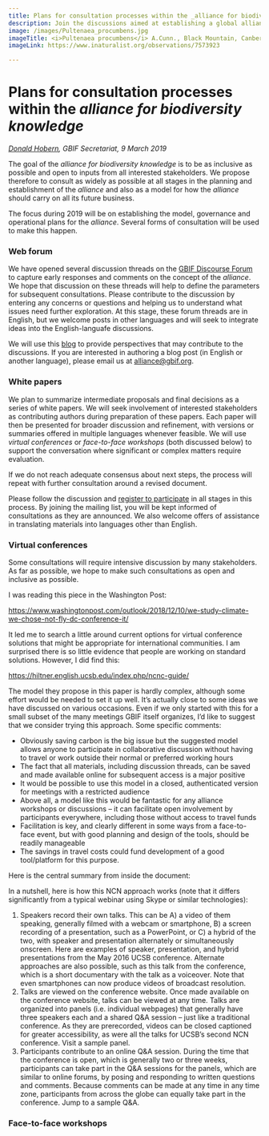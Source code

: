 ```yaml
---
title: Plans for consultation processes within the _alliance for biodiversity knowledge_
description: Join the discussions aimed at establishing a global alliance for biodiversity knowledge
image: /images/Pultenaea_procumbens.jpg
imageTitle: <i>Pultenaea procumbens</i> A.Cunn., Black Mountain, Canberra, ACT, 12 October 2010. Photo by Donald Hobern CC BY 4.0.
imageLink: https://www.inaturalist.org/observations/7573923

---
```

# Plans for consultation processes within the _alliance for biodiversity knowledge_
_[Donald Hobern](mailto:dhobern@gbif.org), GBIF Secretariat, 9 March 2019_

The goal of the _alliance for biodiversity knowledge_ is to be as inclusive as possible and open to inputs from all interested stakeholders. We propose therefore to consult as widely as possible at all stages in the planning and establishment of the _alliance_ and also as a model for how the _alliance_ should carry on all its future business.

The focus during 2019 will be on establishing the model, governance and operational plans for the _alliance_. Several forms of consultation will be used to make this happen.

### Web forum

We have opened several discussion threads on the [GBIF Discourse Forum](../../discussion/) to capture early responses and comments on the concept of the _alliance_. We hope that discussion on these threads will help to define the parameters for subsequent consultations. Please contribute to the discussion by entering any concerns or questions and helping us to understand what issues need further exploration. At this stage, these forum threads are in English, but we welcome posts in other languages and will seek to integrate ideas into the English-languafe discussions.

We will use this [blog](../) to provide perspectives that may contribute to the discussions. If you are interested in authoring a blog post (in English or another language), please email us at [alliance@gbif.org](mailto:alliance@gbif.org).

### White papers

We plan to summarize intermediate proposals and final decisions as a series of white papers. We will seek involvement of interested stakeholders as contributing authors during preparation of these papers. Each paper will then be presented for broader discussion and refinement, with versions or summaries offered in multiple languages whenever feasible. We will use _virtual conferences_ or _face-to-face workshops_ (both discussed below) to support the conversation where significant or complex matters require evaluation. 

If we do not reach adequate consensus about next steps, the process will repeat with further consultation around a revised document.

Please follow the discussion and [register to participate](../../sign/) in all stages in this process. By joining the mailing list, you will be kept informed of consultations as they are announced. We also welcome offers of assistance in translating materials into languages other than English.

### Virtual conferences

Some consultations will require intensive discussion by many stakeholders. As far as possible, we hope to make such consultations as open and inclusive as possible. 




I was reading this piece in the Washington Post:

https://www.washingtonpost.com/outlook/2018/12/10/we-study-climate-we-chose-not-fly-dc-conference-it/

It led me to search a little around current options for virtual conference solutions that might be appropriate for international communities. I am surprised there is so little evidence that people are working on standard solutions. However, I did find this:

https://hiltner.english.ucsb.edu/index.php/ncnc-guide/

The model they propose in this paper is hardly complex, although some effort would be needed to set it up well. It’s actually close to some ideas we have discussed on various occasions. Even if we only started with this for a small subset of the many meetings GBIF itself organizes, I’d like to suggest that we consider trying this approach. Some specific comments:

* Obviously saving carbon is the big issue but the suggested model allows anyone to participate in collaborative discussion without having to travel or work outside their normal or preferred working hours
* The fact that all materials, including discussion threads, can be saved and made available online for subsequent access is a major positive
* It would be possible to use this model in a closed, authenticated version for meetings with a restricted audience
* Above all, a model like this would be fantastic for any alliance workshops or discussions – it can facilitate open involvement by participants everywhere, including those without access to travel funds
* Facilitation is key, and clearly different in some ways from a face-to-face event, but with good planning and design of the tools, should be readily manageable
* The savings in travel costs could fund development of a good tool/platform for this purpose.

Here is the central summary from inside the document:

In a nutshell, here is how this NCN approach works (note that it differs significantly from a typical webinar using Skype or similar technologies):

1. Speakers record their own talks. This can be A) a video of them speaking, generally filmed with a webcam or smartphone, B) a screen recording of a presentation, such as a PowerPoint, or C) a hybrid of the two, with speaker and presentation alternately or simultaneously onscreen. Here are examples of speaker, presentation, and hybrid presentations from the May 2016 UCSB conference. Alternate approaches are also possible, such as this talk from the conference, which is a short documentary with the talk as a voiceover. Note that even smartphones can now produce videos of broadcast resolution.
2. Talks are viewed on the conference website. Once made available on the conference website, talks can be viewed at any time. Talks are organized into panels (i.e. individual webpages) that generally have three speakers each and a shared Q&A session – just like a traditional conference. As they are prerecorded, videos can be closed captioned for greater accessibility, as were all the talks for UCSB’s second NCN conference. Visit a sample panel.
3. Participants contribute to an online Q&A session. During the time that the conference is open, which is generally two or three weeks, participants can take part in the Q&A sessions for the panels, which are similar to online forums, by posing and responding to written questions and comments. Because comments can be made at any time in any time zone, participants from across the globe can equally take part in the conference. Jump to a sample Q&A.

### Face-to-face workshops
